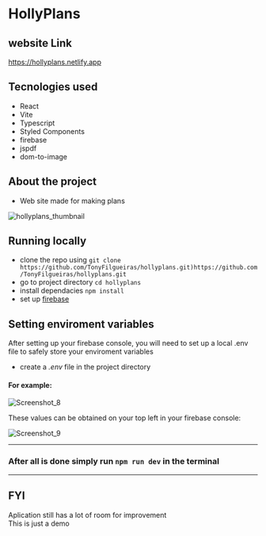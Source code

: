 # HollyPlans

## website Link

https://hollyplans.netlify.app

## Tecnologies used

- React
- Vite
- Typescript
- Styled Components
- firebase 
- jspdf
- dom-to-image

## About the project

- Web site made for making plans

![hollyplans_thumbnail](https://github.com/TonyFilgueiras/hollyplans/assets/101405712/487b6fed-310f-4994-8351-131df514efae)

## Running locally

- clone the repo using `git clone https://github.com/TonyFilgueiras/hollyplans.git)https://github.com/TonyFilgueiras/hollyplans.git`
- go to project directory `cd hollyplans`
- install dependacies `npm install`
- set up [firebase](https://firebase.google.com/docs?_gl=1*4fegmq*_up*MQ..&gclid=Cj0KCQiArrCvBhCNARIsAOkAGcU_UC_Am3whXlnnqX--V1gXpZD0yD8IaUwqmmnT5xC8CRUrG9YnPegaAibaEALw_wcB&gclsrc=aw.ds)

## Setting enviroment variables
After setting up your firebase console, you will need to set up a local .env file to safely store your enviroment variables

- create a *.env* file in the project directory

#### For example:

![Screenshot_8](https://github.com/TonyFilgueiras/hollyplans/assets/101405712/91a07565-5358-445a-80ae-acfb8aab870b)

These values can be obtained on your top left in your firebase console:

![Screenshot_9](https://github.com/TonyFilgueiras/hollyplans/assets/101405712/fa93eb44-71f3-4598-977e-5bbc190064aa)

---------------
### After all is done simply run `npm run dev` in the terminal
---------------

## FYI
Aplication still has a lot of room for improvement </br>
This is just a demo

